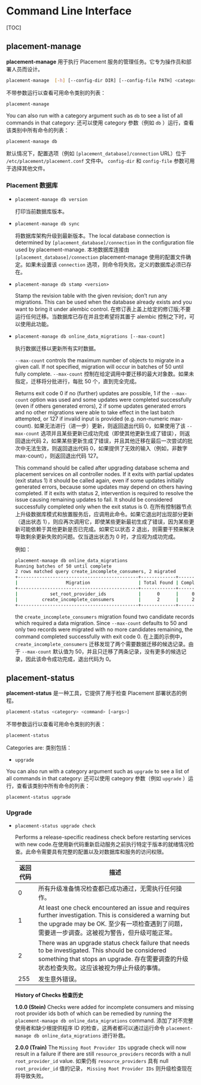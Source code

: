 # Command Line Interface

[TOC]

## placement-manage

**placement-manage** 用于执行 Placement 服务的管理任务。它专为操作员和部署人员而设计。

```bash
placement-manage  [-h] [--config-dir DIR] [--config-file PATH] <category> <command> [<args>]
```

不带参数运行以查看可用命令类别的列表：

```bash
placement-manage
```

You can also run with a category argument such as `db` to see a list of all commands in that category:
还可以使用 category 参数（例如 `db` ）运行，查看该类别中所有命令的列表：

```bash
placement-manage db
```

默认情况下，配置选项（例如 `[placement_database]/connection` URL）位于 `/etc/placement/placement.conf` 文件中。 `config-dir` 和 `config-file` 参数可用于选择其他文件。

### Placement 数据库

- `placement-manage db version`

  打印当前数据库版本。

- `placement-manage db sync`

  将数据库架构升级到最新版本。The local database connection is determined by `[placement_database]/connection` in the configuration file used by placement-manage. 本地数据库连接由 `[placement_database]/connection` placement-manage 使用的配置文件确定。如果未设置该 `connection` 选项，则命令将失败。定义的数据库必须已存在。

- `placement-manage db stamp <version>`

  Stamp the revision table with the given revision; don’t run any migrations. This can be used when the database already exists and you want to bring it under alembic control. 在修订表上盖上给定的修订版;不要运行任何迁移。当数据库已存在并且您希望将其置于 alembic 控制之下时，可以使用此功能。

- `placement-manage db online_data_migrations [--max-count]`

  执行数据迁移以更新所有实时数据。

   `--max-count` controls the maximum number of objects to migrate in a given call. If not specified, migration will occur in batches of 50 until fully complete.  `--max-count` 控制在给定调用中要迁移的最大对象数。如果未指定，迁移将分批进行，每批 50 个，直到完全完成。

  Returns exit code 0 if no (further) updates are possible, 1 if the `--max-count` option was used and some updates were completed successfully (even if others generated errors), 2 if some updates generated errors and no other migrations were able to take effect in the last batch attempted, or 127 if invalid input is provided (e.g. non-numeric max-count). 如果无法进行（进一步）更新，则返回退出代码 0，如果使用了该 `--max-count` 选项并且某些更新已成功完成（即使其他更新生成了错误），则返回退出代码 2，如果某些更新生成了错误，并且其他迁移在最后一次尝试的批次中无法生效，则返回退出代码 0，如果提供了无效的输入（例如，非数字 max-count），则返回退出代码 127。

  This command should be called after upgrading database schema and placement services on all controller nodes. If it exits with partial updates (exit status 1) it should be called again, even if some updates initially generated errors, because some updates may depend on others having completed. If it exits with status 2, intervention is required to resolve the issue causing remaining updates to fail. It should be considered successfully completed only when the exit status is 0. 在所有控制器节点上升级数据库模式和放置服务后，应调用此命令。如果它退出时出现部分更新（退出状态 1），则应再次调用它，即使某些更新最初生成了错误，因为某些更新可能依赖于其他更新是否已完成。如果它以状态 2  退出，则需要干预来解决导致剩余更新失败的问题。仅当退出状态为 0 时，才应视为成功完成。

  例如：

  ```bash
  placement-manage db online_data_migrations
  Running batches of 50 until complete
  2 rows matched query create_incomplete_consumers, 2 migrated
  +---------------------------------------------+-------------+-----------+
  |                  Migration                  | Total Found | Completed |
  +---------------------------------------------+-------------+-----------+
  |            set_root_provider_ids            |      0      |     0     |
  |         create_incomplete_consumers         |      2      |     2     |
  +---------------------------------------------+-------------+-----------+
  ```

  the `create_incomplete_consumers` migration found two candidate records which required a data migration. Since `--max-count` defaults to 50 and only two records were migrated with no more candidates remaining, the command completed successfully with exit code 0. 在上面的示例中， `create_incomplete_consumers` 迁移发现了两个需要数据迁移的候选记录。由于 `--max-count` 默认值为 50，并且只迁移了两条记录，没有更多的候选记录，因此该命令成功完成，退出代码为 0。

## placement-status

**placement-status** 是一种工具，它提供了用于检查 Placement 部署状态的例程。

```bash
placement-status <category> <command> [<args>]
```

不带参数运行以查看可用命令类别的列表：

```bash
placement-status
```

Categories are: 类别包括：

- `upgrade`

You can also run with a category argument such as `upgrade` to see a list of all commands in that category:
还可以使用 category 参数（例如 `upgrade` ）运行，查看该类别中所有命令的列表：

```bash
placement-status upgrade
```

### Upgrade

- `placement-status upgrade check`

  Performs a release-specific readiness check before restarting services with new code.在使用新代码重新启动服务之前执行特定于版本的就绪情况检查。此命令需要具有完整的配置以及对数据库和服务的访问权限。

  | 返回代码 | 描述                                                         |
  | -------- | ------------------------------------------------------------ |
  | 0        | 所有升级准备情况检查都已成功通过，无需执行任何操作。         |
  | 1        | At least one check encountered an issue and requires further investigation. This is considered a warning but the upgrade may be OK. 至少有一项检查遇到了问题，需要进一步调查。这被视为警告，但升级可能正常。 |
  | 2        | There was an upgrade status check failure that needs to be investigated. This should be considered something that stops an upgrade. 存在需要调查的升级状态检查失败。这应该被视为停止升级的事情。 |
  | 255      | 发生意外错误。                                               |

  **History of Checks 检查历史**

  **1.0.0 (Stein)** Checks were added for incomplete consumers and missing root provider ids both of which can be remedied by running the `placement-manage db online_data_migrations` command. 添加了对不完整使用者和缺少根提供程序 ID 的检查，这两者都可以通过运行命令 `placement-manage db online_data_migrations` 进行补救。 

  **2.0.0 (Train)** The `Missing Root Provider IDs` upgrade check will now result in a failure if there are still `resource_providers` records with a null `root_provider_id` value. 如果仍有 `resource_providers` 具有 null `root_provider_id` 值的记录， `Missing Root Provider IDs` 则升级检查现在将导致失败。